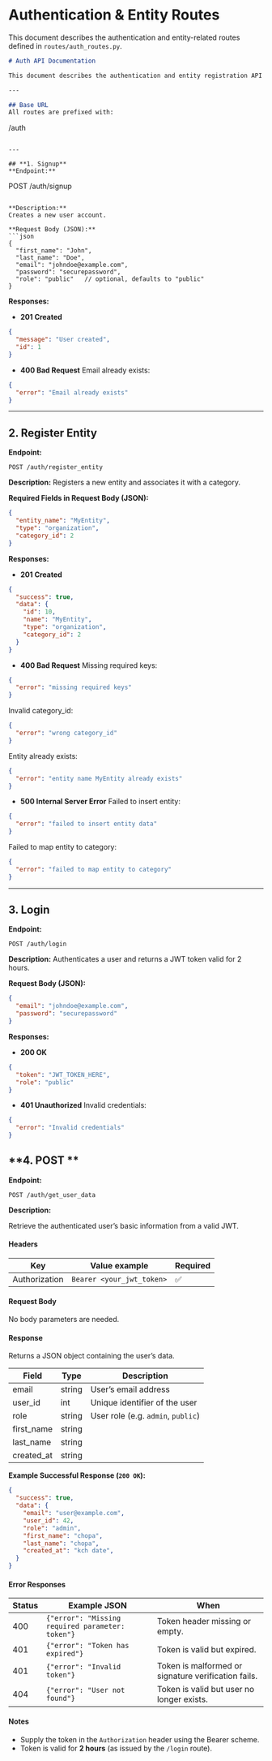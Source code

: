 # Authentication & Entity Routes

This document describes the authentication and entity-related routes defined in `routes/auth_routes.py`.
```markdown
# Auth API Documentation

This document describes the authentication and entity registration API routes defined in `routes/auth_routes.py`.

---

## Base URL
All routes are prefixed with:  
```

/auth

```

---

## **1. Signup**
**Endpoint:**  
```

POST /auth/signup

````

**Description:**  
Creates a new user account.

**Request Body (JSON):**
```json
{
  "first_name": "John",
  "last_name": "Doe",
  "email": "johndoe@example.com",
  "password": "securepassword",
  "role": "public"   // optional, defaults to "public"
}
````

**Responses:**

* **201 Created**

```json
{
  "message": "User created",
  "id": 1
}
```

* **400 Bad Request**
  Email already exists:

```json
{
  "error": "Email already exists"
}
```

---

## **2. Register Entity**

**Endpoint:**

```
POST /auth/register_entity
```

**Description:**
Registers a new entity and associates it with a category.

**Required Fields in Request Body (JSON):**

```json
{
  "entity_name": "MyEntity",
  "type": "organization",
  "category_id": 2
}
```

**Responses:**

* **201 Created**

```json
{
  "success": true,
  "data": {
    "id": 10,
    "name": "MyEntity",
    "type": "organization",
    "category_id": 2
  }
}
```

* **400 Bad Request**
  Missing required keys:

```json
{
  "error": "missing required keys"
}
```

Invalid category\_id:

```json
{
  "error": "wrong category_id"
}
```

Entity already exists:

```json
{
  "error": "entity name MyEntity already exists"
}
```

* **500 Internal Server Error**
  Failed to insert entity:

```json
{
  "error": "failed to insert entity data"
}
```

Failed to map entity to category:

```json
{
  "error": "failed to map entity to category"
}
```

---

## **3. Login**

**Endpoint:**

```
POST /auth/login
```

**Description:**
Authenticates a user and returns a JWT token valid for 2 hours.

**Request Body (JSON):**

```json
{
  "email": "johndoe@example.com",
  "password": "securepassword"
}
```

**Responses:**

* **200 OK**

```json
{
  "token": "JWT_TOKEN_HERE",
  "role": "public"
}
```

* **401 Unauthorized**
  Invalid credentials:

```json
{
  "error": "Invalid credentials"
}
```


## **4. POST **

**Endpoint:**

```
POST /auth/get_user_data
```
**Description:**

Retrieve the authenticated user’s basic information from a valid JWT.

#### **Headers**
| Key            | Value example                             | Required |
|----------------|--------------------------------------------|----------|
| Authorization  | `Bearer <your_jwt_token>`                  | ✅       |

#### **Request Body**
No body parameters are needed.

#### **Response**
Returns a JSON object containing the user’s data.

| Field      | Type   | Description                        |
|----------  |--------|------------------------------------|
| email      | string | User’s email address               |
| user_id    | int    | Unique identifier of the user      |
| role       | string | User role (e.g. `admin`, `public`) |
| first_name | string |                                    |
| last_name  | string |                                    |
| created_at | string |                                    |

**Example Successful Response (`200 OK`):**
```json
{
  "success": true,
  "data": {
    "email": "user@example.com",
    "user_id": 42,
    "role": "admin",
    "first_name": "chopa",
    "last_name": "chopa",
    "created_at": "kch date",
  }
}
````

#### **Error Responses**

| Status | Example JSON                                     | When                                                |
| ------ | ------------------------------------------------ | --------------------------------------------------- |
| 400    | `{"error": "Missing required parameter: token"}` | Token header missing or empty.                      |
| 401    | `{"error": "Token has expired"}`                 | Token is valid but expired.                         |
| 401    | `{"error": "Invalid token"}`                     | Token is malformed or signature verification fails. |
| 404    | `{"error": "User not found"}`                    | Token is valid but user no longer exists.           |

#### **Notes**

* Supply the token in the `Authorization` header using the Bearer scheme.
* Token is valid for **2 hours** (as issued by the `/login` route).

```





